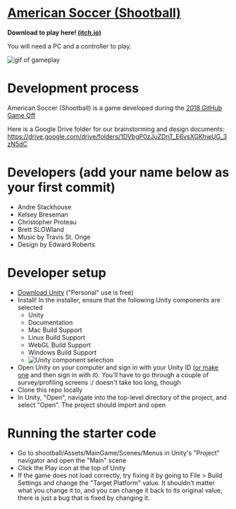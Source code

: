 # [American Soccer (Shootball)](https://captainstack.github.io/shootball/)

**Download to play here! [(itch.io)](https://captainstack.itch.io/american-soccer)**

You will need a PC and a controller to play.

![gif of gameplay](https://i.imgur.com/ooP9AUz.gif)

# Development process
American Soccer (Shootball) is a game developed during the [2018 GitHub Game Off](https://blog.github.com/2018-11-01-game-off-2018-theme-announcement/)

Here is a Google Drive folder for our brainstorming and design documents:
https://drive.google.com/drive/folders/1DVbgP0zJuZDnT_E6vsXGKhwUG_3zN5dC

# Developers (add your name below as your first commit)
* Andre Stackhouse
* Kelsey Breseman
* Christopher Proteau
* Brett SLOWland
* Music by Travis St. Onge
* Design by Edward Roberts

# Developer setup
* [Download Unity](https://store.unity.com/) ("Personal" use is free)
* Install! In the installer, ensure that the following Unity components are selected
  * Unity
  * Documentation
  * Mac Build Support
  * Linux Build Support
  * WebGL Build Support
  * Windows Build Support
  * ![Unity component selection](https://lh3.googleusercontent.com/-9ClUidUrqWeg3ByMItYDienMekm8I7B0IQvDxgBrOmK5b92cOtOvDHlb6bjEis7qoVwuHZUmizShsK9eQqGGsVlctRwNJLVH8c6mfjDBjDzJbOkTwlSFGMvfg_6cjBr7LmUye4mJDKsiCkn4eUYskFRvWEWWVAQCJh87H75qy3B6CD-1574yyCniCxCJbdLqAhBRbkALDgGcQ8VmbnlFZOG0riPQ-8NSKyEhG5DrBVjlEtCLP15LtU0BuhhjKrvy_aE8tAhQVup8axAO1GO3WXu4b8gmVyhP0oeHfVYkV1cRI8LoOICYlIxg4TDJ4DCFsWVofAZYwQubGlpBZHp3t1BnTSJbVsQzIpFxOd5Kdk4o2z7XO33tLvZkLIDCB9gj6pbhSpqKPFR3uOHIeQzquZWiK-G2KBkyPdW90bdJW4KbuEK-IuBylbpuR85oron7IcjV-PSfKFRhAqjewMSoeTarbeCzFK4RyTsmw0yHImvNIdmmE73O-aLN5fP-zM3MxZ48hZ7s5ZyyFDcct4PRWol0uG5u-dUuv6nzULGkTSySWICskBAB8VBS9MaNvG-yqYkP81rkKuebKYlRNlycmehAnmMbup5fo1U5RetN3mlzB3Nyfc7q14-zaPgv0RzAFW_9au7CBNqx-nBLQud_xnKp_F5x4slcaVzHTuh13LaPw=w433-h290-no)
* Open Unity on your computer and sign in with your Unity ID ([or make one](https://id.unity.com/en/conversations/8d4556d5-138a-4b0a-9a49-bb6d350e569a012f) and then sign in with it). You'll have to go through a couple of survey/profiling screens :/ doesn't take too long, though
* Clone this repo locally
* In Unity, "Open", navigate into the top-level directory of the project, and select "Open". The project should import and open

# Running the starter code
* Go to shootball/Assets/MainGame/Scenes/Menus in Unity's "Project" navigator and open the "Main" scene
* Click the Play icon at the top of Unity
* If the game does not load correctly, try fixing it by going to File > Build Settings and change the "Target Platform" value. It shouldn't matter what you change it to, and you can change it back to its original value, there is just a bug that is fixed by changing it.
